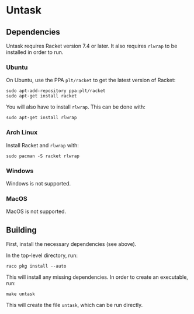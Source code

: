 # Untask

## Dependencies

Untask requires Racket version 7.4 or later. It also requires `rlwrap` to be
installed in order to run.

### Ubuntu

On Ubuntu, use the PPA `plt/racket` to get the latest version of Racket:

    sudo apt-add-repository ppa:plt/racket
    sudo apt-get install racket

You will also have to install `rlwrap`. This can be done with:

    sudo apt-get install rlwrap

### Arch Linux

Install Racket and `rlwrap` with:

    sudo pacman -S racket rlwrap

### Windows

Windows is not supported.

### MacOS

MacOS is not supported.

## Building

First, install the necessary dependencies (see above).

In the top-level directory, run:

    raco pkg install --auto

This will install any missing dependencies. In order to create an executable, run:

    make untask

This will create the file `untask`, which can be run directly.

